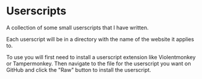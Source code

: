 # Userscripts
A collection of some small userscripts that I have written.

Each userscript will be in a directory with the name of the website it applies to.

To use you will first need to install a userscript extension like Violentmonkey or Tampermonkey. Then navigate to the file for the userscript you want on GitHub and click the "Raw" button to install the userscript.
